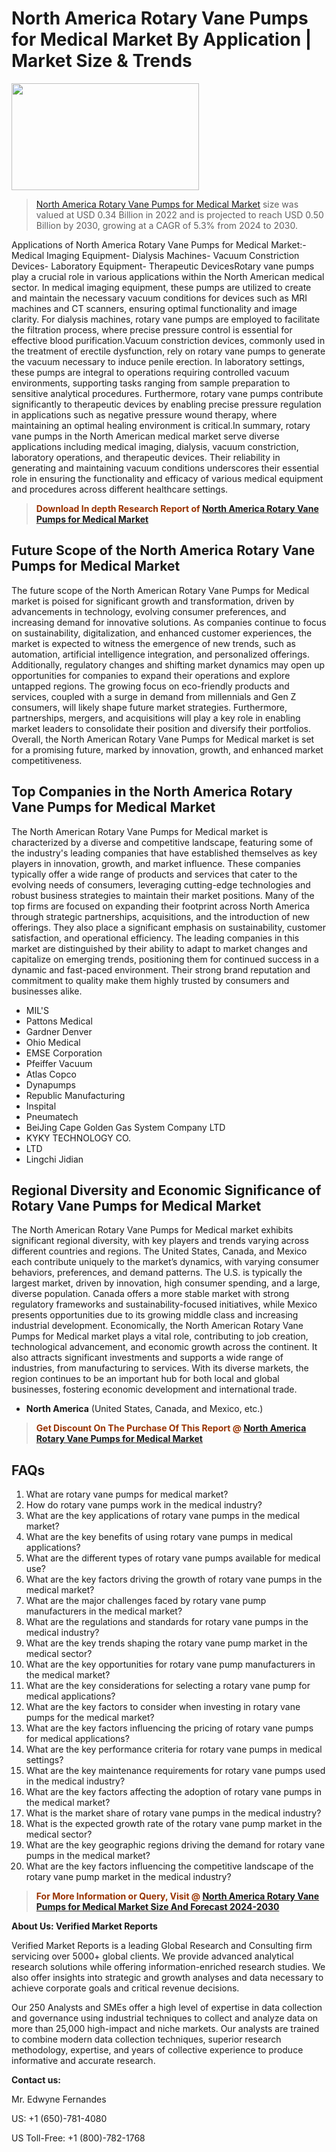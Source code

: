 <p><h1>North America Rotary Vane Pumps for Medical Market By Application | Market Size & Trends</h1><p><img class="aligncenter size-medium wp-image-105565" src="https://ffe5etoiles.com/wp-content/uploads/2025/01/MST7-300x171.png" alt="" width="300" height="171" /></p><blockquote><p><a href="https://www.verifiedmarketreports.com/download-sample/?rid=318282&utm_source=Github-NA&utm_medium=355" target="_blank">North America Rotary Vane Pumps for Medical Market</a> size was valued at USD 0.34 Billion in 2022 and is projected to reach USD 0.50 Billion by 2030, growing at a CAGR of 5.3% from 2024 to 2030.</p></blockquote>Applications of North America Rotary Vane Pumps for Medical Market:- Medical Imaging Equipment- Dialysis Machines- Vacuum Constriction Devices- Laboratory Equipment- Therapeutic DevicesRotary vane pumps play a crucial role in various applications within the North American medical sector. In medical imaging equipment, these pumps are utilized to create and maintain the necessary vacuum conditions for devices such as MRI machines and CT scanners, ensuring optimal functionality and image clarity. For dialysis machines, rotary vane pumps are employed to facilitate the filtration process, where precise pressure control is essential for effective blood purification.Vacuum constriction devices, commonly used in the treatment of erectile dysfunction, rely on rotary vane pumps to generate the vacuum necessary to induce penile erection. In laboratory settings, these pumps are integral to operations requiring controlled vacuum environments, supporting tasks ranging from sample preparation to sensitive analytical procedures. Furthermore, rotary vane pumps contribute significantly to therapeutic devices by enabling precise pressure regulation in applications such as negative pressure wound therapy, where maintaining an optimal healing environment is critical.In summary, rotary vane pumps in the North American medical market serve diverse applications including medical imaging, dialysis, vacuum constriction, laboratory operations, and therapeutic devices. Their reliability in generating and maintaining vacuum conditions underscores their essential role in ensuring the functionality and efficacy of various medical equipment and procedures across different healthcare settings.</p><blockquote><p><span style="color: #993300;"><strong>Download In depth Research Report of <a href="https://www.verifiedmarketreports.com/download-sample/?rid=318282&utm_source=Github-NA&utm_medium=355">North America Rotary Vane Pumps for Medical Market</a></strong></span></p></blockquote><h2>Future Scope of the North America Rotary Vane Pumps for Medical Market</h2><p>The future scope of the North American Rotary Vane Pumps for Medical market is poised for significant growth and transformation, driven by advancements in technology, evolving consumer preferences, and increasing demand for innovative solutions. As companies continue to focus on sustainability, digitalization, and enhanced customer experiences, the market is expected to witness the emergence of new trends, such as automation, artificial intelligence integration, and personalized offerings. Additionally, regulatory changes and shifting market dynamics may open up opportunities for companies to expand their operations and explore untapped regions. The growing focus on eco-friendly products and services, coupled with a surge in demand from millennials and Gen Z consumers, will likely shape future market strategies. Furthermore, partnerships, mergers, and acquisitions will play a key role in enabling market leaders to consolidate their position and diversify their portfolios. Overall, the North American Rotary Vane Pumps for Medical market is set for a promising future, marked by innovation, growth, and enhanced market competitiveness.</p><h2>Top Companies in the North America Rotary Vane Pumps for Medical Market</h2><p>The North American Rotary Vane Pumps for Medical market is characterized by a diverse and competitive landscape, featuring some of the industry's leading companies that have established themselves as key players in innovation, growth, and market influence. These companies typically offer a wide range of products and services that cater to the evolving needs of consumers, leveraging cutting-edge technologies and robust business strategies to maintain their market positions. Many of the top firms are focused on expanding their footprint across North America through strategic partnerships, acquisitions, and the introduction of new offerings. They also place a significant emphasis on sustainability, customer satisfaction, and operational efficiency. The leading companies in this market are distinguished by their ability to adapt to market changes and capitalize on emerging trends, positioning them for continued success in a dynamic and fast-paced environment. Their strong brand reputation and commitment to quality make them highly trusted by consumers and businesses alike.</p><p><ul><li>MIL'S </li><li> Pattons Medical </li><li> Gardner Denver </li><li> Ohio Medical </li><li> EMSE Corporation </li><li> Pfeiffer Vacuum </li><li> Atlas Copco </li><li> Dynapumps </li><li> Republic Manufacturing </li><li> Inspital </li><li> Pneumatech </li><li> BeiJing Cape Golden Gas System Company LTD </li><li> KYKY TECHNOLOGY CO. </li><li> LTD </li><li> Lingchi Jidian</li></ul></p><h2>Regional Diversity and Economic Significance of Rotary Vane Pumps for Medical Market</h2><p>The North American Rotary Vane Pumps for Medical market exhibits significant regional diversity, with key players and trends varying across different countries and regions. The United States, Canada, and Mexico each contribute uniquely to the market’s dynamics, with varying consumer behaviors, preferences, and demand patterns. The U.S. is typically the largest market, driven by innovation, high consumer spending, and a large, diverse population. Canada offers a more stable market with strong regulatory frameworks and sustainability-focused initiatives, while Mexico presents opportunities due to its growing middle class and increasing industrial development. Economically, the North American Rotary Vane Pumps for Medical market plays a vital role, contributing to job creation, technological advancement, and economic growth across the continent. It also attracts significant investments and supports a wide range of industries, from manufacturing to services. With its diverse markets, the region continues to be an important hub for both local and global businesses, fostering economic development and international trade.</p><ul> <li><strong>North America</strong> (United States, Canada, and Mexico, etc.)</li></ul><blockquote><p><span style="color: #993300;"><strong>Get Discount On The Purchase Of This Report @ <a href="https://www.verifiedmarketreports.com/ask-for-discount/?rid=318282&utm_source=Github-NA&utm_medium=355">North America Rotary Vane Pumps for Medical Market</a></strong></span></p></blockquote><h2>FAQs</h2><p><ol> <li>What are rotary vane pumps for medical market?</div><div></li> <li>How do rotary vane pumps work in the medical industry?</div><div></li> <li>What are the key applications of rotary vane pumps in the medical market?</div><div></li> <li>What are the key benefits of using rotary vane pumps in medical applications?</div><div></li> <li>What are the different types of rotary vane pumps available for medical use?</div><div></li> <li>What are the key factors driving the growth of rotary vane pumps in the medical market?</div><div></li> <li>What are the major challenges faced by rotary vane pump manufacturers in the medical market?</div><div></li> <li>What are the regulations and standards for rotary vane pumps in the medical industry?</div><div></li> <li>What are the key trends shaping the rotary vane pump market in the medical sector?</div><div></li> <li>What are the key opportunities for rotary vane pump manufacturers in the medical market?</div><div></li> <li>What are the key considerations for selecting a rotary vane pump for medical applications?</div><div></li> <li>What are the key factors to consider when investing in rotary vane pumps for the medical market?</div><div></li> <li>What are the key factors influencing the pricing of rotary vane pumps for medical applications?</div><div></li> <li>What are the key performance criteria for rotary vane pumps in medical settings?</div><div></li> <li>What are the key maintenance requirements for rotary vane pumps used in the medical industry?</div><div></li> <li>What are the key factors affecting the adoption of rotary vane pumps in the medical market?</div><div></li> <li>What is the market share of rotary vane pumps in the medical industry?</div><div></li> <li>What is the expected growth rate of the rotary vane pump market in the medical sector?</div><div></li> <li>What are the key geographic regions driving the demand for rotary vane pumps in the medical market?</div><div></li> <li>What are the key factors influencing the competitive landscape of the rotary vane pump market in the medical industry?</div><div></li></ol></p><blockquote><p><span style="color: #993300;"><strong>For More Information or Query, Visit @ <a href="https://www.verifiedmarketreports.com/product/rotary-vane-pumps-for-medical-market/">North America Rotary Vane Pumps for Medical Market Size And Forecast 2024-2030</a></strong></span></p></blockquote><p><strong>About Us: Verified Market Reports</strong></p><p>Verified Market Reports is a leading Global Research and Consulting firm servicing over 5000+ global clients. We provide advanced analytical research solutions while offering information-enriched research studies. We also offer insights into strategic and growth analyses and data necessary to achieve corporate goals and critical revenue decisions.</p><p>Our 250 Analysts and SMEs offer a high level of expertise in data collection and governance using industrial techniques to collect and analyze data on more than 25,000 high-impact and niche markets. Our analysts are trained to combine modern data collection techniques, superior research methodology, expertise, and years of collective experience to produce informative and accurate research.</p><p><strong>Contact us:</strong></p><p>Mr. Edwyne Fernandes</p><p>US: +1 (650)-781-4080</p><p>US Toll-Free: +1 (800)-782-1768</p>
